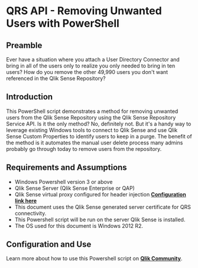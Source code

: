 # QRS API - Removing Unwanted Users with PowerShell

## Preamble
Ever have a situation where you attach a User Directory Connector and bring in all of the users only to realize you only needed to bring in ten users?  How do you remove the other 49,990 users you don't want referenced in the Qlik Sense Repository?

## Introduction
This PowerShell script demonstrates a method for removing unwanted users from the Qlik Sense Repository using the Qlik Sense Repository Service API.  Is it the only method?  No, definitely not.  But it's a handy way to leverage existing Windows tools to connect to Qlik Sense and use Qlik Sense Custom Properties to identify users to keep in a purge.  The benefit of the method is it automates the manual user delete process many admins probably go through today to remove users from the repository.

## Requirements and Assumptions
* Windows Powershell version 3 or above
* Qlik Sense Server (Qlik Sense Enterprise or QAP)
* Qlik Sense virtual proxy configured for header injection **[Configuration link here](https://community.qlik.com/docs/DOC-12331)**
* This document uses the Qlik Sense generated server certificate for QRS connectivity.
* This Powershell script will be run on the server Qlik Sense is installed.
* The OS used for this document is Windows 2012 R2.

## Configuration and Use

Learn more about how to use this Powershell script on **[Qlik Community](https://community.qlik.com/docs/DOC-13985)**.
